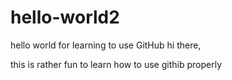 # hello-world2
hello world for learning to use GitHub
hi there, 

this is rather fun to learn how to use githib properly
